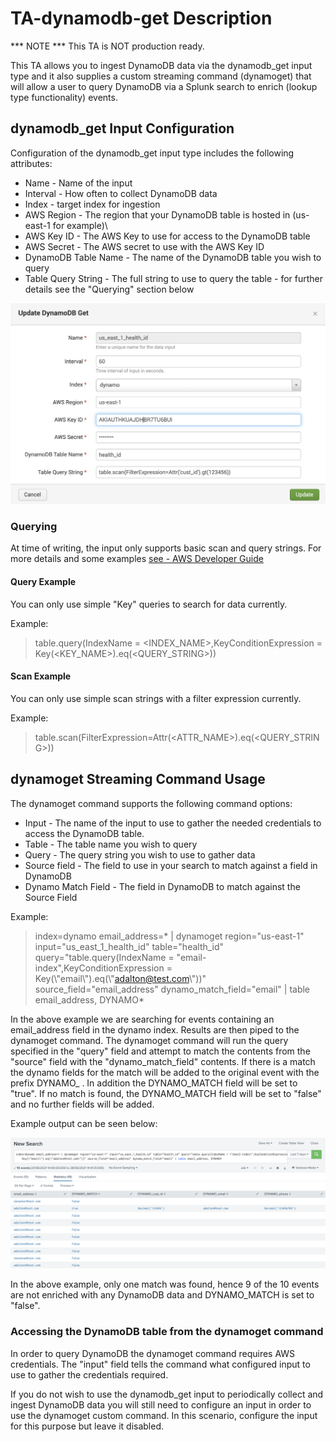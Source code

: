 # TA-dynamodb-get Description

*** NOTE *** 
This TA is NOT production ready.

This TA allows you to ingest DynamoDB data via the dynamodb_get input type and it also supplies a custom streaming command (dynamoget) that will allow a user to query DynamoDB via a Splunk search to enrich (lookup type functionality) events.

## dynamodb_get Input Configuration

Configuration of the dynamodb_get input type includes the following attributes:

- Name - Name of the input
- Interval - How often to collect DynamoDB data
- Index - target index for ingestion
- AWS Region - The region that your DynamoDB table is hosted in (us-east-1 for example)\
- AWS Key ID - The AWS Key to use for access to the DynamoDB table
- AWS Secret - The AWS secret to use with the AWS Key ID
- DynamoDB Table Name - The name of the DynamoDB table you wish to query
- Table Query String - The full string to use to query the table - for further details see the "Querying" section below

<kbd>![alt text](https://github.com/bantex01/TA-dynamodb-get/blob/main/README/dynamodb_get_input_config.png?raw=true)</kbd>

### Querying

At time of writing, the input only supports basic scan and query strings. For more details and some examples [see - AWS Developer Guide]( https://docs.amazonaws.cn/en_us/amazondynamodb/latest/developerguide/GettingStarted.PHP.04.html)

#### Query Example

You can only use simple "Key" queries to search for data currently.

Example:
> table.query(IndexName = <INDEX_NAME>,KeyConditionExpression = Key(<KEY_NAME>).eq(<QUERY_STRING>))

#### Scan Example

You can only use simple scan strings with a filter expression currently.

Example:
> table.scan(FilterExpression=Attr(<ATTR_NAME>).eq(<QUERY_STRING>))

## dynamoget Streaming Command Usage

The dynamoget command supports the following command options:

- Input - The name of the input to use to gather the needed credentials to access the DynamoDB table. 
- Table - The table name you wish to query
- Query - The query string you wish to use to gather data
- Source field - The field to use in your search to match against a field in DynamoDB
- Dynamo Match Field - The field in DynamoDB to match against the Source Field

Example:

> index=dynamo email_address=* | dynamoget region="us-east-1" input="us_east_1_health_id" table="health_id" query="table.query(IndexName = \"email-index\",KeyConditionExpression = Key(\\"email\\").eq(\\"adalton@test.com\\"))" source_field="email_address" dynamo_match_field="email" | table email_address, DYNAMO*

In the above example we are searching for events containing an email_address field in the dynamo index. Results are then piped to the dynamoget command. The dynamoget command will run the query specified in the "query" field and attempt to match the contents from the "source" field with the "dynamo_match_field" contents. If there is a match the dynamo fields for the match will be added to the original event with the prefix DYNAMO_ . In addition the DYNAMO_MATCH field will be set to "true". If no match is found, the DYNAMO_MATCH field will be set to "false" and no further fields will be added.

Example output can be seen below:

<kbd>![alt text](https://github.com/bantex01/TA-dynamodb-get/blob/main/README/dynamoget_output.png?raw=true)</kbd>

In the above example, only one match was found, hence 9 of the 10 events are not enriched with any DynamoDB data and DYNAMO_MATCH is set to "false".

### Accessing the DynamoDB table from the dynamoget command

In order to query DynamoDB the dynamoget command requires AWS credentials. The "input" field tells the command what configured input to use to gather the credentials required.

If you do not wish to use the dynamodb_get input to periodically collect and ingest DynamoDB data you will still need to configure an input in order to use the dynamoget custom command. In this scenario, configure the input for this purpose but leave it disabled.
